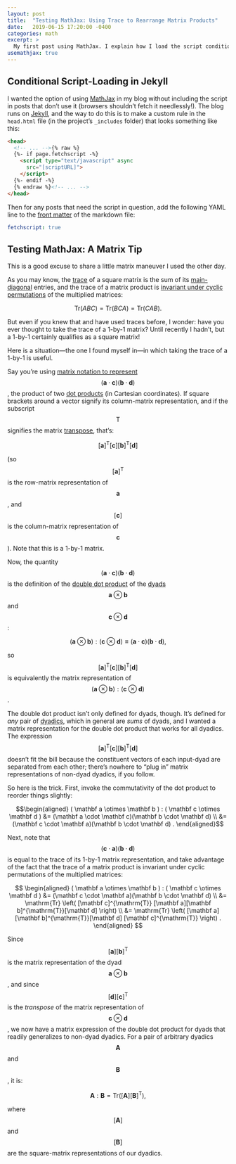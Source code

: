 ```yaml
---
layout: post
title:  "Testing MathJax: Using Trace to Rearrange Matrix Products"
date:   2019-06-15 17:20:00 -0400
categories: math
excerpt: >
  My first post using MathJax. I explain how I load the script conditionally, and I share a little matrix maneuver I recently discovered.
usemathjax: true
---
```


## Conditional Script-Loading in Jekyll

I wanted the option of using [MathJax](https://www.mathjax.org/) in my blog without including the script in posts that don’t use it (browsers shouldn’t fetch it needlessly!). The blog runs on [Jekyll](https://jekyllrb.com/), and the way to do this is to make a custom rule in the `head.html` file (in the project’s `_includes` folder) that looks something like this:

```html
<head>
  <!-- ... -->{% raw %}
  {%- if page.fetchscript -%}
    <script type="text/javascript" async
      src="[scriptURL]">
    </script>
  {%- endif -%}
  {% endraw %}<!-- ... -->
</head>
```

Then for any posts that need the script in question, add the following YAML line to the [front matter](https://jekyllrb.com/docs/front-matter/) of the markdown file:

```yaml
fetchscript: true
```

## Testing MathJax: A Matrix Tip

This is a good excuse to share a little matrix maneuver I used the other day.

As you may know, the [trace](https://en.wikipedia.org/wiki/Trace_(linear_algebra)) of a square matrix is the sum of its [main-diagonal](https://en.wikipedia.org/wiki/Main_diagonal) entries, and the trace of a matrix product is [invariant under cyclic permutations](https://en.wikipedia.org/wiki/Trace_(linear_algebra)#Cyclic_property) of the multiplied matrices:

$$ \mathrm{Tr} (ABC) = \mathrm{Tr} (BCA) = \mathrm{Tr} (CAB) . $$

But even if you knew that and have used traces before, I wonder: have you ever thought to take the trace of a 1-by-1 matrix? Until recently I hadn’t, but a 1-by-1 certainly qualifies as a square matrix!

Here is a situation&mdash;the one I found myself in&mdash;in which taking the trace of a 1-by-1 is useful.

Say you’re using [matrix notation to represent](https://en.wikipedia.org/wiki/Matrix_multiplication#Dot_product,_bilinear_form_and_inner_product) $$ (\mathbf a \cdot \mathbf c)(\mathbf b \cdot \mathbf d) $$, the product of two [dot products](https://en.wikipedia.org/wiki/Dot_product) (in Cartesian coordinates). If square brackets around a vector signify its column-matrix representation, and if the subscript $$ \mathrm{T} $$ signifies the matrix [transpose](https://en.wikipedia.org/wiki/Transpose), that’s:

$$  [\mathbf a]^{\mathrm{T}} [\mathbf c][\mathbf b]^{\mathrm{T}}[\mathbf d] $$

 (so $$ [\mathbf a]^\mathrm{T} $$ is the row-matrix representation of $$ \mathbf a $$, and $$ [\mathbf c] $$ is the column-matrix representation of $$ \mathbf c $$). Note that this is a 1-by-1 matrix.

Now, the quantity $$ (\mathbf a \cdot \mathbf c)(\mathbf b \cdot \mathbf d) $$ is the definition of the [double dot product](https://en.wikipedia.org/wiki/Dyadics#Product_of_dyadic_and_dyadic) of the [dyads](https://en.wikipedia.org/wiki/Dyadics#Definitions_and_terminology) $$ \mathbf a \otimes \mathbf b $$ and $$ \mathbf c \otimes \mathbf d $$:

$$ ( \mathbf a \otimes \mathbf b ) : ( \mathbf c \otimes \mathbf d ) \equiv (\mathbf a \cdot \mathbf c)(\mathbf b \cdot \mathbf d) , $$

so $$ [\mathbf a]^{\mathrm{T}} [\mathbf c][\mathbf b]^{\mathrm{T}}[\mathbf d] $$ is equivalently the matrix representation of $$ ( \mathbf a \otimes \mathbf b ) : ( \mathbf c \otimes \mathbf d ) $$.

The double dot product isn’t only defined for dyads, though. It’s defined for *any* pair of [dyadics](https://en.wikipedia.org/wiki/Dyadics), which in general are *sums* of dyads, and I wanted a matrix representation for the double dot product that works for all dyadics. The expression $$ [\mathbf a]^{\mathrm{T}} [\mathbf c][\mathbf b]^{\mathrm{T}}[\mathbf d] $$ doesn’t fit the bill because the constituent vectors of each input-dyad are separated from each other; there’s nowhere to “plug in” matrix representations of non-dyad dyadics, if you follow.

So here is the trick. First, invoke the commutativity of the dot product to reorder things slightly:

$$\begin{aligned}
( \mathbf a \otimes \mathbf b ) : ( \mathbf c \otimes \mathbf d ) &= (\mathbf a \cdot \mathbf c)(\mathbf b \cdot \mathbf d) \\
&= (\mathbf c \cdot \mathbf a)(\mathbf b \cdot \mathbf d) .
\end{aligned}$$

Next, note that $$ (\mathbf c \cdot \mathbf a)(\mathbf b \cdot \mathbf d) $$ is equal to the trace of its 1-by-1 matrix representation, and take advantage of the fact that the trace of a matrix product is invariant under cyclic permutations of the multiplied matrices:

$$
\begin{aligned}
( \mathbf a \otimes \mathbf b ) : ( \mathbf c \otimes \mathbf d ) &= (\mathbf c \cdot \mathbf a)(\mathbf b \cdot \mathbf d) \\
&= \mathrm{Tr} \left( [\mathbf c]^{\mathrm{T}} [\mathbf a][\mathbf b]^{\mathrm{T}}[\mathbf d] \right) \\
&= \mathrm{Tr} \left( [\mathbf a][\mathbf b]^{\mathrm{T}}[\mathbf d] [\mathbf c]^{\mathrm{T}} \right) .
\end{aligned}
$$

Since $$ [\mathbf a][\mathbf b]^{\mathrm{T}} $$ is the matrix representation of the dyad $$ \mathbf a \otimes \mathbf b $$, and since $$ [\mathbf d] [\mathbf c]^{\mathrm{T}} $$ is the *transpose* of the matrix representation of $$ \mathbf c \otimes \mathbf d $$, we now have a matrix expression of the double dot product for dyads that readily generalizes to non-dyad dyadics. For a pair of arbitrary dyadics $$ \mathbf{A} $$ and $$ \mathbf{B} $$, it is:

$$ \mathbf{A} : \mathbf{B} = \mathrm{Tr} \left( [\mathbf{A}] [\mathbf{B}]^{\mathrm{T}} \right) , $$

where $$ [\mathbf{A}] $$ and $$ [\mathbf{B}] $$ are the square-matrix representations of our dyadics.
